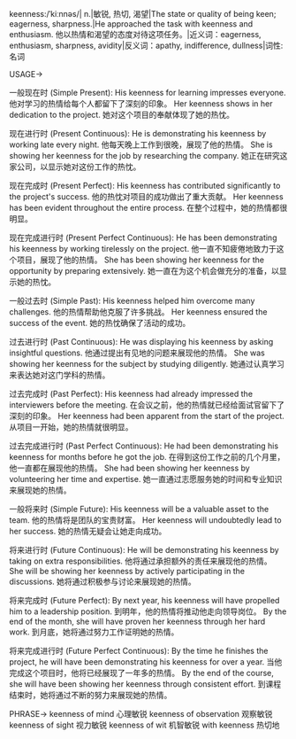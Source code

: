 keenness:/ˈkiːnnəs/| n.|敏锐, 热切, 渴望|The state or quality of being keen; eagerness, sharpness.|He approached the task with keenness and enthusiasm. 他以热情和渴望的态度对待这项任务。|近义词：eagerness, enthusiasm, sharpness, avidity|反义词：apathy, indifference, dullness|词性:名词

USAGE->

一般现在时 (Simple Present):
His keenness for learning impresses everyone. 他对学习的热情给每个人都留下了深刻的印象。
Her keenness shows in her dedication to the project.  她对这个项目的奉献体现了她的热忱。

现在进行时 (Present Continuous):
He is demonstrating his keenness by working late every night. 他每天晚上工作到很晚，展现了他的热情。
She is showing her keenness for the job by researching the company. 她正在研究这家公司，以显示她对这份工作的热忱。

现在完成时 (Present Perfect):
His keenness has contributed significantly to the project's success. 他的热忱对项目的成功做出了重大贡献。
Her keenness has been evident throughout the entire process. 在整个过程中，她的热情都很明显。

现在完成进行时 (Present Perfect Continuous):
He has been demonstrating his keenness by working tirelessly on the project. 他一直不知疲倦地致力于这个项目，展现了他的热情。
She has been showing her keenness for the opportunity by preparing extensively. 她一直在为这个机会做充分的准备，以显示她的热忱。

一般过去时 (Simple Past):
His keenness helped him overcome many challenges. 他的热情帮助他克服了许多挑战。
Her keenness ensured the success of the event. 她的热忱确保了活动的成功。

过去进行时 (Past Continuous):
He was displaying his keenness by asking insightful questions. 他通过提出有见地的问题来展现他的热情。
She was showing her keenness for the subject by studying diligently. 她通过认真学习来表达她对这门学科的热情。

过去完成时 (Past Perfect):
His keenness had already impressed the interviewers before the meeting. 在会议之前，他的热情就已经给面试官留下了深刻的印象。
Her keenness had been apparent from the start of the project. 从项目一开始，她的热情就很明显。

过去完成进行时 (Past Perfect Continuous):
He had been demonstrating his keenness for months before he got the job. 在得到这份工作之前的几个月里，他一直都在展现他的热情。
She had been showing her keenness by volunteering her time and expertise. 她一直通过志愿服务她的时间和专业知识来展现她的热情。

一般将来时 (Simple Future):
His keenness will be a valuable asset to the team. 他的热情将是团队的宝贵财富。
Her keenness will undoubtedly lead to her success. 她的热情无疑会让她走向成功。

将来进行时 (Future Continuous):
He will be demonstrating his keenness by taking on extra responsibilities. 他将通过承担额外的责任来展现他的热情。
She will be showing her keenness by actively participating in the discussions. 她将通过积极参与讨论来展现她的热情。

将来完成时 (Future Perfect):
By next year, his keenness will have propelled him to a leadership position. 到明年，他的热情将推动他走向领导岗位。
By the end of the month, she will have proven her keenness through her hard work. 到月底，她将通过努力工作证明她的热情。

将来完成进行时 (Future Perfect Continuous):
By the time he finishes the project, he will have been demonstrating his keenness for over a year. 当他完成这个项目时，他将已经展现了一年多的热情。
By the end of the course, she will have been showing her keenness through consistent effort. 到课程结束时，她将通过不断的努力来展现她的热情。


PHRASE->
keenness of mind 心理敏锐
keenness of observation 观察敏锐
keenness of sight 视力敏锐
keenness of wit 机智敏锐
with keenness 热切地
